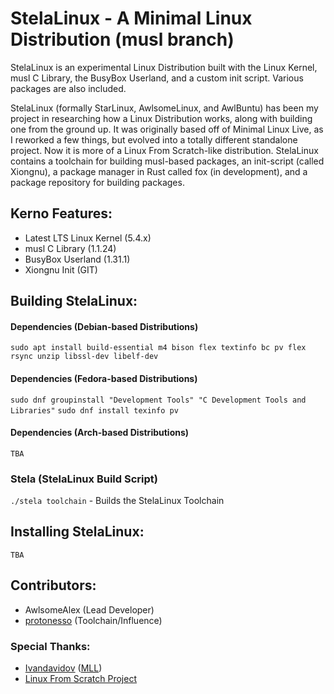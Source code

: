 # StelaLinux - A Minimal Linux Distribution (musl branch)
StelaLinux is an experimental Linux Distribution built with the Linux Kernel, musl C Library, the BusyBox Userland, and a custom init script. Various packages are also included.

StelaLinux (formally StarLinux, AwlsomeLinux, and AwlBuntu) has been my project in researching how a Linux Distribution works, along with building one from the ground up. It was originally based off of Minimal Linux Live, as I reworked a few things, but evolved into a totally different standalone project. Now it is more of a Linux From Scratch-like distribution. StelaLinux contains a toolchain for building musl-based packages, an init-script (called Xiongnu), a package manager in Rust called fox (in development), and a package repository for building packages. 

## Kerno Features:
- Latest LTS Linux Kernel (5.4.x)
- musl C Library (1.1.24)
- BusyBox Userland (1.31.1)
- Xiongnu Init (GIT)

## Building StelaLinux:
#### Dependencies (Debian-based Distributions)
`sudo apt install build-essential m4 bison flex textinfo bc pv flex rsync unzip libssl-dev libelf-dev`

#### Dependencies (Fedora-based Distributions)
`sudo dnf groupinstall "Development Tools" "C Development Tools and Libraries"`
`sudo dnf install texinfo pv`

#### Dependencies (Arch-based Distributions)
`TBA`

### Stela (StelaLinux Build Script)
`./stela toolchain` - Builds the StelaLinux Toolchain

## Installing StelaLinux:
`TBA`

## Contributors:
* AwlsomeAlex (Lead Developer)
* [protonesso](https://github.com/protonesso) (Toolchain/Influence)

### Special Thanks:
* [Ivandavidov](https://github.com/ivandavidov) ([MLL](https://github.com/ivandavidov/minimal))
* [Linux From Scratch Project](http://www.linuxfromscratch.org/)


